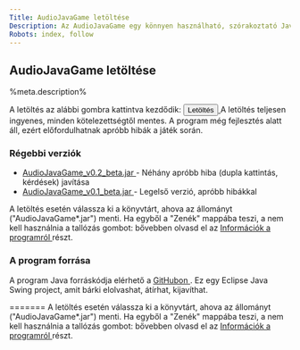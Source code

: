 ```yaml
---
Title: AudioJavaGame letöltése
Description: Az AudioJavaGame egy könnyen használható, szórakoztató Java alapú zenei kvízjáték. A játék a saját média állományaid felhasználásával tesz fel kérdéseket kedvenc zenéidről. Ezen az oldalon töltheted le.
Robots: index, follow
---
```


## AudioJavaGame letöltése

%meta.description%

A letöltés az alábbi gombra kattintva kezdődik:
<a href="%base_url%/AudioJavaGame_v0.2_beta.jar">
<a href="%base_url%/AudioJavaGame_v0.1_beta.jar">
	<button class="btn" title="AudioJavaGame letöltése"> Letöltés </button>
</a>
A letöltés teljesen ingyenes, minden kötelezettségtől mentes. A program még fejlesztés alatt áll, ezért előfordulhatnak apróbb hibák a játék során.

### Régebbi verziók 
<ul>
   <li>  <a href="%base_url%/AudioJavaGame_v0.2_beta.jar"> AudioJavaGame_v0.2_beta.jar </a> - Néhány apróbb hiba (dupla kattintás, kérdések) javítása </li>
   <li> <a href="%base_url%/AudioJavaGame_v0.1_beta.jar"> AudioJavaGame_v0.1_beta.jar </a> - Legelső verzió, apróbb hibákkal </li> 
</ul>

A letöltés esetén válassza ki a könyvtárt, ahova az állományt ("AudioJavaGame*.jar") menti. Ha egyből a "Zenék" mappába teszi, a nem kell használnia a tallózás gombot: bővebben olvasd el az <a href="../info"> Információk a programról </a> részt.

### A program forrása

A program Java forráskódja elérhető a <a href="http://github.com/strahlistvan/AudioJavaGame" target="_blank"> GitHubon </a>. Ez egy Eclipse Java Swing project, amit bárki elolvashat, átírhat, kijavíthat.

=======
A letöltés esetén válassza ki a könyvtárt, ahova az állományt ("AudioJavaGame*.jar") menti. Ha egyből a "Zenék" mappába teszi, a nem kell használnia a tallózás gombot: bővebben olvasd el az <a href="../info"> Információk a programról </a> részt.
